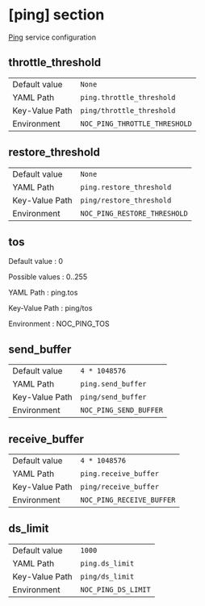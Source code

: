 # [ping] section

[Ping](../services/ping.md) service configuration

## throttle_threshold

|                |                               |
| -------------- | ----------------------------- |
| Default value  | `None`                        |
| YAML Path      | `ping.throttle_threshold`     |
| Key-Value Path | `ping/throttle_threshold`     |
| Environment    | `NOC_PING_THROTTLE_THRESHOLD` |

## restore_threshold

|                |                              |
| -------------- | ---------------------------- |
| Default value  | `None`                       |
| YAML Path      | `ping.restore_threshold`     |
| Key-Value Path | `ping/restore_threshold`     |
| Environment    | `NOC_PING_RESTORE_THRESHOLD` |

## tos

Default value
: 0

Possible values
: 0..255

YAML Path
: ping.tos

Key-Value Path
: ping/tos

Environment
: NOC_PING_TOS

## send_buffer

|                |                        |
| -------------- | ---------------------- |
| Default value  | `4 * 1048576`          |
| YAML Path      | `ping.send_buffer`     |
| Key-Value Path | `ping/send_buffer`     |
| Environment    | `NOC_PING_SEND_BUFFER` |

## receive_buffer

|                |                           |
| -------------- | ------------------------- |
| Default value  | `4 * 1048576`             |
| YAML Path      | `ping.receive_buffer`     |
| Key-Value Path | `ping/receive_buffer`     |
| Environment    | `NOC_PING_RECEIVE_BUFFER` |

## ds_limit

|                |                     |
| -------------- | ------------------- |
| Default value  | `1000`              |
| YAML Path      | `ping.ds_limit`     |
| Key-Value Path | `ping/ds_limit`     |
| Environment    | `NOC_PING_DS_LIMIT` |
